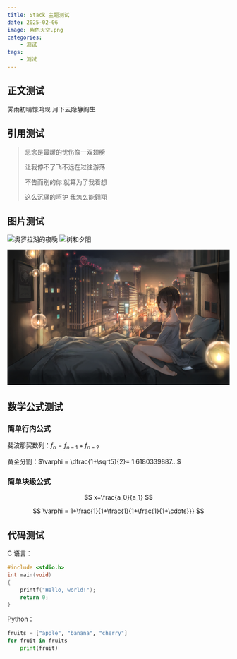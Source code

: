```yaml
---
title: Stack 主题测试
date: 2025-02-06
image: 紫色天空.png
categories:
    - 测试
tags:
    - 测试
---
```


## 正文测试

霁雨初晴惊鸿现 月下云隐静阁生

## 引用测试

> 思念是最暖的忧伤像一双翅膀
>
> 让我停不了飞不远在过往游荡
>
> 不告而别的你 就算为了我着想
>
> 这么沉痛的呵护 我怎么能翱翔

## 图片测试

![奥罗拉湖的夜晚](奥罗拉湖的夜晚.jpg) ![树和夕阳](树和夕阳.png)

![忧伤](忧伤.jpg)

## 数学公式测试

### 简单行内公式

斐波那契数列：$f_n=f_{n-1}+f_{n-2}$

黄金分割：$\varphi = \dfrac{1+\sqrt5}{2}= 1.6180339887…$

### 简单块级公式

$$
x=\frac{a_0}{a_1}
$$

$$
 \varphi = 1+\frac{1}{1+\frac{1}{1+\frac{1}{1+\cdots}}}
$$

## 代码测试

C 语言：

```c
#include <stdio.h>
int main(void)
{
    printf("Hello, world!");
    return 0;
}
```

Python：

```python
fruits = ["apple", "banana", "cherry"]
for fruit in fruits
    print(fruit)
```
